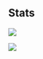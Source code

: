 ## Stats

<img
  align="center"
  src="https://github-readme-stats.vercel.app/api?username=nxtlo"
/>

<img
  align="center"
  src="https://github-readme-stats.vercel.app/api/top-langs/?username=nxtlo"
/>
